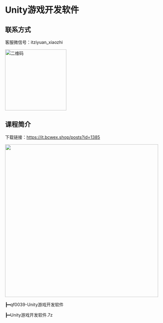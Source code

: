 # Unity游戏开发软件

## 联系方式

客服微信号：itziyuan_xiaozhi

<img src="https://ziyuanyun.oss-cn-guangzhou.aliyuncs.com/common/20240614073449/666b82192834a.jpg" width="200" height="200" alt="二维码">

## 课程简介

下载链接：https://it.bcwex.shop/posts?id=1385

<img src="https://ziyuanyun.oss-cn-guangzhou.aliyuncs.com/yun/20240515153923/664466ab14df9.jpg" width="500" alt="">

  ┣━qf0039-Unity游戏开发软件

 ┣━Unity游戏开发软件.7z

  